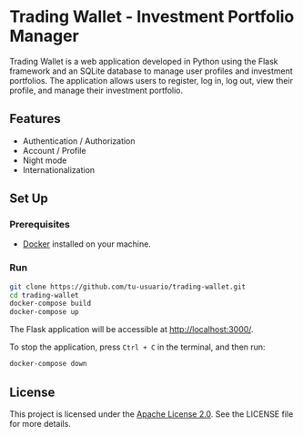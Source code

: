 # Trading Wallet - Investment Portfolio Manager

Trading Wallet is a web application developed in Python using the Flask framework and an SQLite database to manage user profiles and investment portfolios. The application allows users to register, log in, log out, view their profile, and manage their investment portfolio.

## Features

- Authentication / Authorization
- Account / Profile
- Night mode
- Internationalization

## Set Up

### Prerequisites
- [Docker](https://www.docker.com/) installed on your machine.

### Run

  ```bash
  git clone https://github.com/tu-usuario/trading-wallet.git
  cd trading-wallet
  docker-compose build
  docker-compose up
  ```

The Flask application will be accessible at [http://localhost:3000/](http://localhost:3000/).

To stop the application, press `Ctrl + C` in the terminal, and then run:
  ```bash
  docker-compose down
  ```


## License

This project is licensed under the [Apache License 2.0](http://www.apache.org/licenses/LICENSE-2.0). See the LICENSE file for more details.


